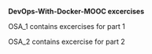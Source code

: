 **DevOps-With-Docker-MOOC excercises**

OSA_1 contains excercises for part 1 

OSA_2 contains excercise for part 2